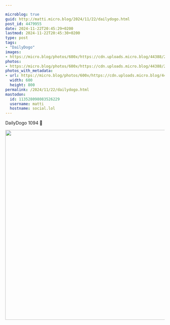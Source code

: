 ```yaml
---

microblog: true
guid: http://matti.micro.blog/2024/11/22/dailydogo.html
post_id: 4479955
date: 2024-11-22T20:45:29+0200
lastmod: 2024-11-22T20:45:30+0200
type: post
tags:
- "DailyDogo"
images:
- https://micro.blog/photos/600x/https://cdn.uploads.micro.blog/44388/2024/abb71ceab67c4c808897ab888e281e37.jpg
photos:
- https://micro.blog/photos/600x/https://cdn.uploads.micro.blog/44388/2024/abb71ceab67c4c808897ab888e281e37.jpg
photos_with_metadata:
- url: https://micro.blog/photos/600x/https://cdn.uploads.micro.blog/44388/2024/abb71ceab67c4c808897ab888e281e37.jpg
  width: 600
  height: 800
permalink: /2024/11/22/dailydogo.html
mastodon:
  id: 113528098083526229
  username: matti
  hostname: social.lol
---
```

DailyDogo 1094 🐶

<img src="/media/uploads/2024/abb71ceab67c4c808897ab888e281e37.jpg" width="600" alt="" />
